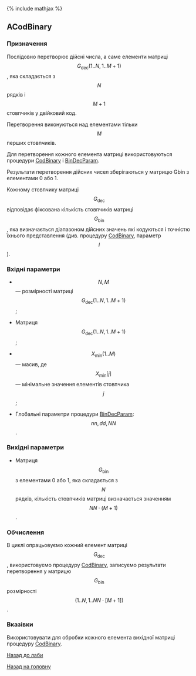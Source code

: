 {% include mathjax %}

## ACodBinary
	
### Призначення

Послідовно перетворює дійсні числа, а саме елементи матриці $$G_{\text{dec}}(1..N,1..M+1)$$, яка складається з $$N$$ рядків і $$M + 1$$ стовпчиків у двійковий код. 

Перетворення виконуються над елементами тільки $$M$$ перших стовпчиків. 

Для перетворення кожного елемента матриці використовуються процедури [CodBinary](cod_binary.md) і [BinDecParam](bin_dec_param.md). 

Результати перетворення дійсних чисел зберігаються у матрицю Gbin з елементами 0 або 1. 

Кожному стовпчику матриці $$G_{\text{dec}}$$ відповідає фіксована кількість стовпчиків матриці $$G_{\text{bin}}$$, яка визначається діапазоном дійсних значень які кодуються і точністю їхнього представлення (див. процедуру [CodBinary](cod_binary.md), параметр $$l$$).

### Вхідні параметри

- $$N, M$$ &mdash; розмірності матриці $$G_{\text{dec}}(1..N,1..M+1)$$;

- Матриця $$G_{\text{dec}}(1..N,1..M+1)$$;

- $$X_{\text{min}}(1..M)$$ &mdash; масив, де $$X_{\text{min}}[j]$$ &mdash; мінімальне значення елементів стовпчика $$j$$;

- Глобальні параметри процедури [BinDecParam](bin_dec_param.md): $$nn, dd, NN$$.

### Вихідні параметри

- Матриця $$G_{\text{bin}}$$ з елементами 0 або 1, яка складається з $$N$$ рядків, кількість стовпчиків матриці визначається значенням $$NN \cdot (M + 1)$$.

### Обчислення

В циклі опрацьовуємо кожний елемент матриці $$G_{\text{dec}}$$, використовуємо процедуру [CodBinary](cod_binary.md), записуємо результати перетворення у матрицю $$G_{\text{bin}}$$ розмірності $$(1..N, 1..NN \cdot [M+1])$$.

### Вказівки

Використовувати для обробки кожного елемента вихідної матриці процедуру [CodBinary](cod_binary.md).

[Назад до лаби](../README.md)

[Назад на головну](../../README.md)